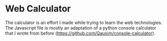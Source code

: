 # Web Calculator

The calculator is an effort I made while trying to learn the web
technologies.
The Javascript file is mostly an adaptation of a python console
calculator that I wrote from before (https://github.com/Qausim/console-calculator).